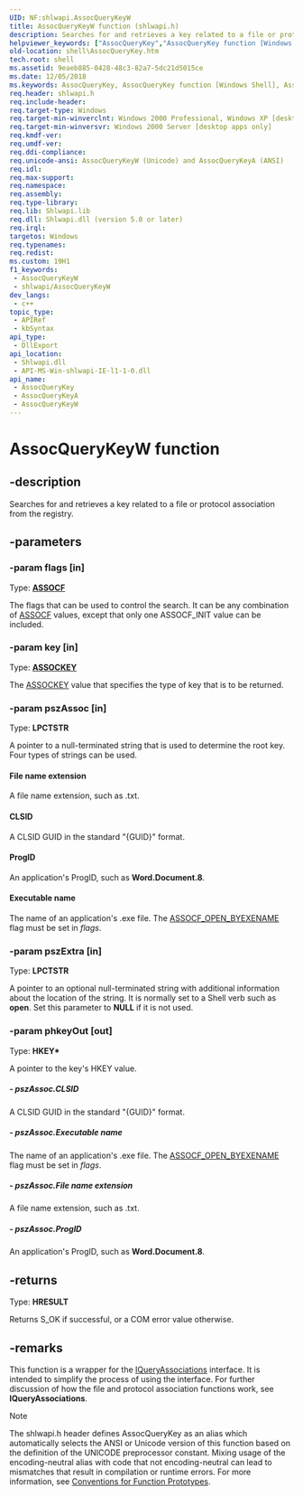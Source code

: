 ```yaml
---
UID: NF:shlwapi.AssocQueryKeyW
title: AssocQueryKeyW function (shlwapi.h)
description: Searches for and retrieves a key related to a file or protocol association from the registry. (Unicode)
helpviewer_keywords: ["AssocQueryKey","AssocQueryKey function [Windows Shell]","AssocQueryKeyA","AssocQueryKeyW","CLSID","Executable name","File name extension","ProgID","_win32_AssocQueryKey","shell.AssocQueryKey","shlwapi/AssocQueryKey","shlwapi/AssocQueryKeyA","shlwapi/AssocQueryKeyW"]
old-location: shell\AssocQueryKey.htm
tech.root: shell
ms.assetid: 9eaeb885-0428-48c3-82a7-5dc21d5015ce
ms.date: 12/05/2018
ms.keywords: AssocQueryKey, AssocQueryKey function [Windows Shell], AssocQueryKeyA, AssocQueryKeyW, CLSID, Executable name, File name extension, ProgID, _win32_AssocQueryKey, shell.AssocQueryKey, shlwapi/AssocQueryKey, shlwapi/AssocQueryKeyA, shlwapi/AssocQueryKeyW
req.header: shlwapi.h
req.include-header: 
req.target-type: Windows
req.target-min-winverclnt: Windows 2000 Professional, Windows XP [desktop apps only]
req.target-min-winversvr: Windows 2000 Server [desktop apps only]
req.kmdf-ver: 
req.umdf-ver: 
req.ddi-compliance: 
req.unicode-ansi: AssocQueryKeyW (Unicode) and AssocQueryKeyA (ANSI)
req.idl: 
req.max-support: 
req.namespace: 
req.assembly: 
req.type-library: 
req.lib: Shlwapi.lib
req.dll: Shlwapi.dll (version 5.0 or later)
req.irql: 
targetos: Windows
req.typenames: 
req.redist: 
ms.custom: 19H1
f1_keywords:
 - AssocQueryKeyW
 - shlwapi/AssocQueryKeyW
dev_langs:
 - c++
topic_type:
 - APIRef
 - kbSyntax
api_type:
 - DllExport
api_location:
 - Shlwapi.dll
 - API-MS-Win-shlwapi-IE-l1-1-0.dll
api_name:
 - AssocQueryKey
 - AssocQueryKeyA
 - AssocQueryKeyW
---
```


# AssocQueryKeyW function


## -description

Searches for and retrieves a key related to a file or protocol association from the registry.

## -parameters

### -param flags [in]

Type: <b><a href="/windows/win32/shell/assocf_str">ASSOCF</a></b>

The flags that can be used to control the search. It can be any combination of <a href="/windows/win32/shell/assocf_str">ASSOCF</a> values, except that only one ASSOCF_INIT value can be included.

### -param key [in]

Type: <b><a href="/windows/desktop/api/shlwapi/ne-shlwapi-assockey">ASSOCKEY</a></b>

The <a href="/windows/desktop/api/shlwapi/ne-shlwapi-assockey">ASSOCKEY</a> value that specifies the type of key that is to be returned.

### -param pszAssoc [in]

Type: <b>LPCTSTR</b>

A pointer to a null-terminated string that is used to determine the root key. Four types of strings can be used.



#### File name extension

A file name extension, such as .txt.



#### CLSID

A CLSID GUID in the standard "{GUID}" format.



#### ProgID

An application's ProgID, such as <b>Word.Document.8</b>.



#### Executable name

The name of an application's .exe file. The <a href="/windows/win32/api/shlwapi/ne-shlwapi-url_scheme">ASSOCF_OPEN_BYEXENAME</a> flag must be set in <i>flags</i>.

### -param pszExtra [in]

Type: <b>LPCTSTR</b>

A pointer to an optional null-terminated string with additional information about the location of the string. It is normally set to a Shell verb such as <b>open</b>. Set this parameter to <b>NULL</b> if it is not used.

### -param phkeyOut [out]

Type: <b>HKEY*</b>

A pointer to the key's HKEY value.


##### - pszAssoc.CLSID

A CLSID GUID in the standard "{GUID}" format.


##### - pszAssoc.Executable name

The name of an application's .exe file. The <a href="/windows/win32/api/shlwapi/ne-shlwapi-url_scheme">ASSOCF_OPEN_BYEXENAME</a> flag must be set in <i>flags</i>.


##### - pszAssoc.File name extension

A file name extension, such as .txt.


##### - pszAssoc.ProgID

An application's ProgID, such as <b>Word.Document.8</b>.

## -returns

Type: <b>HRESULT</b>

Returns S_OK if successful, or a COM error value otherwise.

## -remarks

This function is a wrapper for the <a href="/windows/desktop/api/shlwapi/nn-shlwapi-iqueryassociations">IQueryAssociations</a> interface. It is intended to simplify the process of using the interface. For further discussion of how the file and protocol association functions work, see <b>IQueryAssociations</b>.




> [!NOTE]
> The shlwapi.h header defines AssocQueryKey as an alias which automatically selects the ANSI or Unicode version of this function based on the definition of the UNICODE preprocessor constant. Mixing usage of the encoding-neutral alias with code that not encoding-neutral can lead to mismatches that result in compilation or runtime errors. For more information, see [Conventions for Function Prototypes](/windows/win32/intl/conventions-for-function-prototypes).
